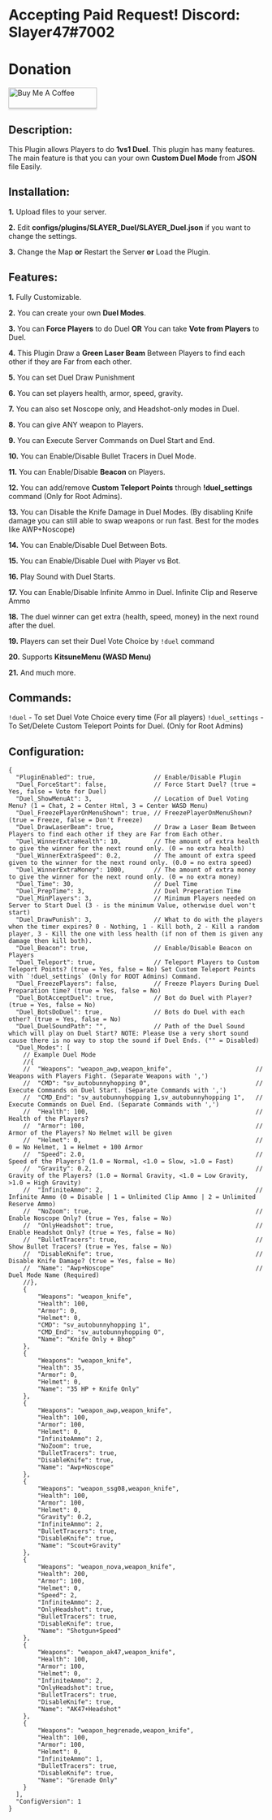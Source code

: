 # Accepting Paid Request! Discord: Slayer47#7002
# Donation
<a href="https://www.buymeacoffee.com/slayer47" target="_blank"><img src="https://www.buymeacoffee.com/assets/img/custom_images/orange_img.png" alt="Buy Me A Coffee" style="height: 41px !important;width: 174px !important;box-shadow: 0px 3px 2px 0px rgba(190, 190, 190, 0.5) !important;-webkit-box-shadow: 0px 3px 2px 0px rgba(190, 190, 190, 0.5) !important;" ></a>

## Description:
This Plugin allows Players to do **1vs1 Duel**. This plugin has many features. The main feature is that you can your own **Custom Duel Mode** from **JSON** file Easily.

## Installation:
**1.** Upload files to your server.

**2.** Edit **configs/plugins/SLAYER_Duel/SLAYER_Duel.json** if you want to change the settings.

**3.** Change the Map **or** Restart the Server **or** Load the Plugin.

## Features:
**1.** Fully Customizable.

**2.** You can create your own **Duel Modes**.

**3.** You can **Force Players** to do Duel **OR** You can take **Vote from Players** to Duel.

**4.** This Plugin Draw a **Green Laser Beam** Between Players to find each other if they are Far from each other.

**5.** You can set Duel Draw Punishment

**6.** You can set players health, armor, speed, gravity.

**7.** You can also set Noscope only, and Headshot-only modes in Duel.

**8.** You can give ANY weapon to Players.

**9.** You can Execute Server Commands on Duel Start and End.

**10.** You can Enable/Disable Bullet Tracers in Duel Mode.

**11.** You can Enable/Disable **Beacon** on Players.

**12.** You can add/remove **Custom Teleport Points** through **!duel_settings** command (Only for Root Admins).

**13.** You can Disable the Knife Damage in Duel Modes. (By disabling Knife damage you can still able to swap weapons or run fast. Best for the modes like AWP+Noscope)

**14.** You can Enable/Disable Duel Between Bots.

**15.** You can Enable/Disable Duel with Player vs Bot.

**16.** Play Sound with Duel Starts.

**17.** You can Enable/Disable Infinite Ammo in Duel. Infinite Clip and Reserve Ammo

**18.** The duel winner can get extra (health, speed, money) in the next round after the duel.

**19.** Players can set their Duel Vote Choice by `!duel` command

**20.** Supports **KitsuneMenu (WASD Menu)**

**21.** And much more.


## Commands:
`!duel` - To set Duel Vote Choice every time (For all players)
`!duel_settings` - To Set/Delete Custom Teleport Points for Duel. (Only for Root Admins)


## Configuration:
```
{
  "PluginEnabled": true,          		// Enable/Disable Plugin
  "Duel_ForceStart": false,       		// Force Start Duel? (true = Yes, false = Vote for Duel)
  "Duel_ShowMenuAt": 3,  		  		// Location of Duel Voting Menu? (1 = Chat, 2 = Center Html, 3 = Center WASD Menu)
  "Duel_FreezePlayerOnMenuShown": true, // FreezePlayerOnMenuShown? (true = Freeze, false = Don't Freeze)
  "Duel_DrawLaserBeam": true,     		// Draw a Laser Beam Between Players to find each other if they are Far from Each other. 
  "Duel_WinnerExtraHealth": 10,	  		// The amount of extra health to give the winner for the next round only. (0 = no extra health)
  "Duel_WinnerExtraSpeed": 0.2,	  		// The amount of extra speed given to the winner for the next round only. (0.0 = no extra speed)
  "Duel_WinnerExtraMoney": 1000,  		// The amount of extra money to give the winner for the next round only. (0 = no extra money)
  "Duel_Time": 30,                		// Duel Time
  "Duel_PrepTime": 3,             		// Duel Preperation Time
  "Duel_MinPlayers": 3,           		// Minimum Players needed on Server to Start Duel (3 - is the minimum Value, otherwise duel won't start)
  "Duel_DrawPunish": 3,           		// What to do with the players when the timer expires? 0 - Nothing, 1 - Kill both, 2 - Kill a random player, 3 - Kill the one with less health (if non of them is given any damage then kill both).
  "Duel_Beacon": true,            		// Enable/Disable Beacon on Players
  "Duel_Teleport": true,          		// Teleport Players to Custom Teleport Points? (true = Yes, false = No) Set Custom Teleport Points with `!duel_settings` (Only for ROOT Admins) Command. 
  "Duel_FreezePlayers": false,    		// Freeze Players During Duel Preparation time? (true = Yes, false = No)
  "Duel_BotAcceptDuel": true,     		// Bot do Duel with Player? (true = Yes, false = No)
  "Duel_BotsDoDuel": true,        		// Bots do Duel with each other? (true = Yes, false = No)
  "Duel_DuelSoundPath": "",       		// Path of the Duel Sound which will play on Duel Start? NOTE: Please Use a very short sound cause there is no way to stop the sound if Duel Ends. ("" = Disabled)
  "Duel_Modes": [
    // Example Duel Mode
    //{
    //  "Weapons": "weapon_awp,weapon_knife",                       // Weapons with Players Fight. (Separate Weapons with ',')
    //  "CMD": "sv_autobunnyhopping 0",                             // Execute Commands on Duel Start. (Separate Commands with ',')
    //  "CMD_End": "sv_autobunnyhopping 1,sv_autobunnyhopping 1",   // Execute Commands on Duel End. (Separate Commands with ',')
    //  "Health": 100,                                              // Health of the Players?
    //  "Armor": 100,                                               // Armor of the Players? No Helmet will be given
    //  "Helmet": 0,                                                // 0 = No Helmet, 1 = Helmet + 100 Armor
    //  "Speed": 2.0,                                               // Speed of the Players? (1.0 = Normal, <1.0 = Slow, >1.0 = Fast)
    //  "Gravity": 0.2,                                             // Gravity of the Players? (1.0 = Normal Gravity, <1.0 = Low Gravity, >1.0 = High Gravity)
    //	"InfiniteAmmo": 2,											// Infinite Ammo (0 = Disable | 1 = Unlimited Clip Ammo | 2 = Unlimited Reserve Ammo)
	//  "NoZoom": true,                                             // Enable Noscope Only? (true = Yes, false = No)
    //  "OnlyHeadshot": true,                                       // Enable Headshot Only? (true = Yes, false = No)
    //  "BulletTracers": true,                                      // Show Bullet Tracers? (true = Yes, false = No)
    //  "DisableKnife": true,                                       // Disable Knife Damage? (true = Yes, false = No)
    //  "Name": "Awp+Noscope"                                       // Duel Mode Name (Required)
    //},
	{
		"Weapons": "weapon_knife",
		"Health": 100,
		"Armor": 0,
		"Helmet": 0,
		"CMD": "sv_autobunnyhopping 1",
		"CMD_End": "sv_autobunnyhopping 0",
		"Name": "Knife Only + Bhop"
    },
	{
		"Weapons": "weapon_knife",
		"Health": 35,
		"Armor": 0,
		"Helmet": 0,
		"Name": "35 HP + Knife Only"
    },
    {
		"Weapons": "weapon_awp,weapon_knife",
		"Health": 100,
		"Armor": 100,
		"Helmet": 0,
		"InfiniteAmmo": 2,
		"NoZoom": true,
		"BulletTracers": true,
		"DisableKnife": true,
		"Name": "Awp+Noscope"
    },
    {
		"Weapons": "weapon_ssg08,weapon_knife",
		"Health": 100,
		"Armor": 100,
		"Helmet": 0,
		"Gravity": 0.2,
		"InfiniteAmmo": 2,
		"BulletTracers": true,
		"DisableKnife": true,
		"Name": "Scout+Gravity"
    },
    {
		"Weapons": "weapon_nova,weapon_knife",
		"Health": 200,
		"Armor": 100,
		"Helmet": 0,
		"Speed": 2,
		"InfiniteAmmo": 2,
		"OnlyHeadshot": true,
		"BulletTracers": true,
		"DisableKnife": true,
		"Name": "Shotgun+Speed"
    },
    {
		"Weapons": "weapon_ak47,weapon_knife",
		"Health": 100,
		"Armor": 100,
		"Helmet": 0,
		"InfiniteAmmo": 2,
		"OnlyHeadshot": true,
		"BulletTracers": true,
		"DisableKnife": true,
		"Name": "AK47+Headshot"
    },
    {
		"Weapons": "weapon_hegrenade,weapon_knife",
		"Health": 100,
		"Armor": 100,
		"Helmet": 0,
		"InfiniteAmmo": 1,
		"BulletTracers": true,
		"DisableKnife": true,
		"Name": "Grenade Only"
    }
  ],
  "ConfigVersion": 1
}
```

